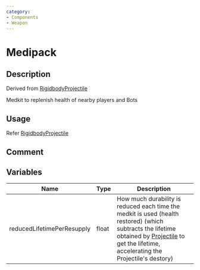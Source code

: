 ```yaml
---
category: 
- Components
- Weapon
---
```

# Medipack
## Description
Derived from [RigidbodyProjectile](./RigidbodyProjectile.md)

Medkit to replenish health of nearby players and Bots
## Usage

Refer [RigidbodyProjectile](./RigidbodyProjectile.md)

## Comment

## Variables
| Name | Type | Description |
| ----------- | ----------- | ----------- |
| reducedLifetimePerResupply  | float | How much durability is reduced each time the medkit is used (health restored) (which subtracts the lifetime obtained by [Projectile](./Projectile.md) to get the lifetime, accelerating the Projectile's destory) |  
